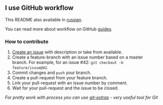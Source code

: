 ## I use GitHub workflow

This README also available in [russian](https://github.com/verybigman/bem-grid/blob/master/CONTRIBUTING.ru.md).

You can read more about workflow on GitHub [guides](http://guides.github.com/).

### How to contribute

1. [Create an issue](https://github.com/verybigman/bem-grid/issues/new) with description or take from available.
2. Create a feature-branch with an issue number based on a master branch. For example, for an issue #42: `git checkout -b feature/issue@42`.
3. Commit changes and `push` your branch.
4. Create a pull-request from your feature branch.
5. Link your pull-request with an issue number by comment.
6. Wait for your pull-request and the issue to be closed.

_For pretty work with process you can use [git-extras](https://github.com/visionmedia/git-extras) - very useful tool for Git_
